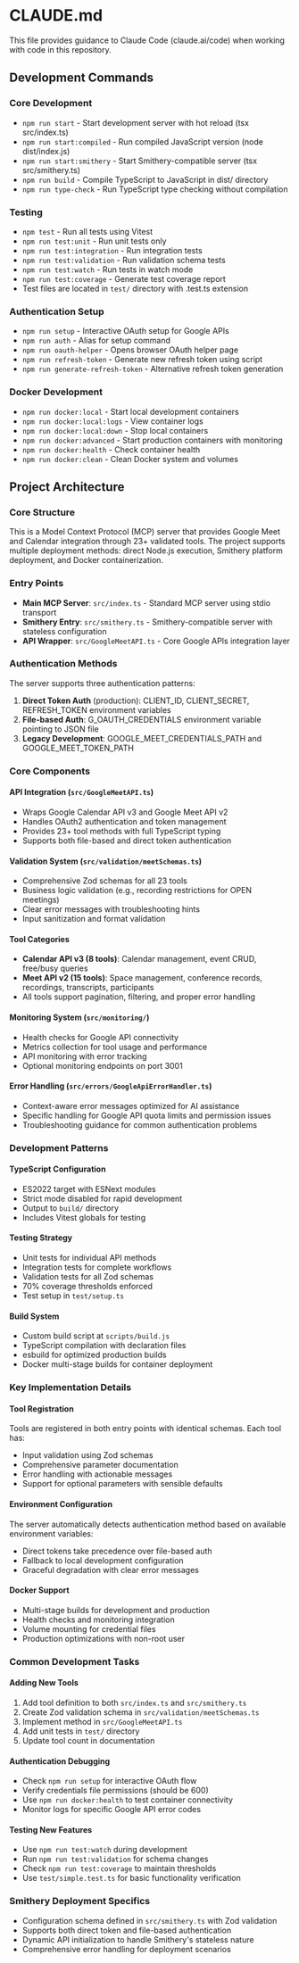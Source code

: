 # CLAUDE.md

This file provides guidance to Claude Code (claude.ai/code) when working with code in this repository.

## Development Commands

### Core Development
- `npm run start` - Start development server with hot reload (tsx src/index.ts)
- `npm run start:compiled` - Run compiled JavaScript version (node dist/index.js)
- `npm run start:smithery` - Start Smithery-compatible server (tsx src/smithery.ts)
- `npm run build` - Compile TypeScript to JavaScript in dist/ directory
- `npm run type-check` - Run TypeScript type checking without compilation

### Testing
- `npm test` - Run all tests using Vitest
- `npm run test:unit` - Run unit tests only
- `npm run test:integration` - Run integration tests
- `npm run test:validation` - Run validation schema tests
- `npm run test:watch` - Run tests in watch mode
- `npm run test:coverage` - Generate test coverage report
- Test files are located in `test/` directory with .test.ts extension

### Authentication Setup
- `npm run setup` - Interactive OAuth setup for Google APIs
- `npm run auth` - Alias for setup command
- `npm run oauth-helper` - Opens browser OAuth helper page
- `npm run refresh-token` - Generate new refresh token using script
- `npm run generate-refresh-token` - Alternative refresh token generation

### Docker Development
- `npm run docker:local` - Start local development containers
- `npm run docker:local:logs` - View container logs
- `npm run docker:local:down` - Stop local containers
- `npm run docker:advanced` - Start production containers with monitoring
- `npm run docker:health` - Check container health
- `npm run docker:clean` - Clean Docker system and volumes

## Project Architecture

### Core Structure
This is a Model Context Protocol (MCP) server that provides Google Meet and Calendar integration through 23+ validated tools. The project supports multiple deployment methods: direct Node.js execution, Smithery platform deployment, and Docker containerization.

### Entry Points
- **Main MCP Server**: `src/index.ts` - Standard MCP server using stdio transport
- **Smithery Entry**: `src/smithery.ts` - Smithery-compatible server with stateless configuration
- **API Wrapper**: `src/GoogleMeetAPI.ts` - Core Google APIs integration layer

### Authentication Methods
The server supports three authentication patterns:
1. **Direct Token Auth** (production): CLIENT_ID, CLIENT_SECRET, REFRESH_TOKEN environment variables
2. **File-based Auth**: G_OAUTH_CREDENTIALS environment variable pointing to JSON file
3. **Legacy Development**: GOOGLE_MEET_CREDENTIALS_PATH and GOOGLE_MEET_TOKEN_PATH

### Core Components

#### API Integration (`src/GoogleMeetAPI.ts`)
- Wraps Google Calendar API v3 and Google Meet API v2
- Handles OAuth2 authentication and token management
- Provides 23+ tool methods with full TypeScript typing
- Supports both file-based and direct token authentication

#### Validation System (`src/validation/meetSchemas.ts`)
- Comprehensive Zod schemas for all 23 tools
- Business logic validation (e.g., recording restrictions for OPEN meetings)
- Clear error messages with troubleshooting hints
- Input sanitization and format validation

#### Tool Categories
- **Calendar API v3 (8 tools)**: Calendar management, event CRUD, free/busy queries
- **Meet API v2 (15 tools)**: Space management, conference records, recordings, transcripts, participants
- All tools support pagination, filtering, and proper error handling

#### Monitoring System (`src/monitoring/`)
- Health checks for Google API connectivity
- Metrics collection for tool usage and performance
- API monitoring with error tracking
- Optional monitoring endpoints on port 3001

#### Error Handling (`src/errors/GoogleApiErrorHandler.ts`)
- Context-aware error messages optimized for AI assistance
- Specific handling for Google API quota limits and permission issues
- Troubleshooting guidance for common authentication problems

### Development Patterns

#### TypeScript Configuration
- ES2022 target with ESNext modules
- Strict mode disabled for rapid development
- Output to `build/` directory
- Includes Vitest globals for testing

#### Testing Strategy
- Unit tests for individual API methods
- Integration tests for complete workflows
- Validation tests for all Zod schemas
- 70% coverage thresholds enforced
- Test setup in `test/setup.ts`

#### Build System
- Custom build script at `scripts/build.js`
- TypeScript compilation with declaration files
- esbuild for optimized production builds
- Docker multi-stage builds for container deployment

### Key Implementation Details

#### Tool Registration
Tools are registered in both entry points with identical schemas. Each tool has:
- Input validation using Zod schemas
- Comprehensive parameter documentation
- Error handling with actionable messages
- Support for optional parameters with sensible defaults

#### Environment Configuration
The server automatically detects authentication method based on available environment variables:
- Direct tokens take precedence over file-based auth
- Fallback to local development configuration
- Graceful degradation with clear error messages

#### Docker Support
- Multi-stage builds for development and production
- Health checks and monitoring integration
- Volume mounting for credential files
- Production optimizations with non-root user

### Common Development Tasks

#### Adding New Tools
1. Add tool definition to both `src/index.ts` and `src/smithery.ts`
2. Create Zod validation schema in `src/validation/meetSchemas.ts`
3. Implement method in `src/GoogleMeetAPI.ts`
4. Add unit tests in `test/` directory
5. Update tool count in documentation

#### Authentication Debugging
- Check `npm run setup` for interactive OAuth flow
- Verify credentials file permissions (should be 600)
- Use `npm run docker:health` to test container connectivity
- Monitor logs for specific Google API error codes

#### Testing New Features
- Use `npm run test:watch` during development
- Run `npm run test:validation` for schema changes
- Check `npm run test:coverage` to maintain thresholds
- Use `test/simple.test.ts` for basic functionality verification

### Smithery Deployment Specifics
- Configuration schema defined in `src/smithery.ts` with Zod validation
- Supports both direct token and file-based authentication
- Dynamic API initialization to handle Smithery's stateless nature
- Comprehensive error handling for deployment scenarios